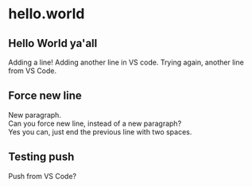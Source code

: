 # hello.world

## Hello World ya'all

Adding a line!
Adding another line in VS code.
Trying again, another line from VS Code.

## Force new line

New paragraph.  
Can you force new line, instead of a new paragraph?  
Yes you can, just end the previous line with two spaces.

## Testing push

Push from VS Code?